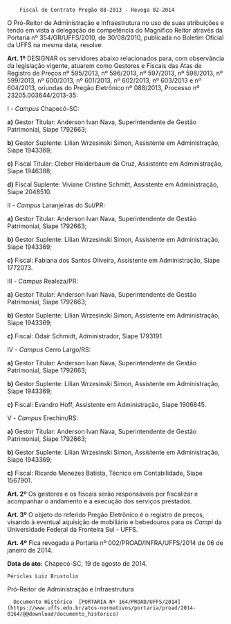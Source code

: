         Fiscal de Contrato Pregão 88-2013 - Revoga 02-2014  

O Pró-Reitor de Administração e Infraestrutura no uso de suas atribuições e tendo em vista a delegação de competência do Magnífico Reitor através da Portaria nº 354/GR/UFFS/2010, de 30/08/2010, publicada no Boletim Oficial da UFFS na mesma data, resolve:

 **Art. 1º** DESIGNAR os servidores abaixo relacionados para, com observância da legislação vigente, atuarem como Gestores e Fiscais das Atas de Registro de Preços nº 595/2013, nº 596/2013, nº 597/2013, nº 598/2013, nº 599/2013, nº 600/2013, nº 601/2013, nº 602/2013, nº 603/2013 e nº 604/2013, oriundas do Pregão Eletrônico nº 088/2013, Processo nº 23205.003644/2013-35:

 I - *Campus* Chapecó-SC:

 **a)** Gestor Titular: Anderson Ivan Nava, Superintendente de Gestão Patrimonial, Siape 1792663;

 **b)** Gestor Suplente: Lilian Wrzesinski Simon, Assistente em Administração, Siape 1943369;

 **c)** Fiscal Titular: Cleber Holderbaum da Cruz, Assistente em Administração, Siape 1946388;

 **d)** Fiscal Suplente: Viviane Cristine Schmitt, Assistente em Administração, Siape 2048510.

 II - *Campus* Laranjeiras do Sul/PR:

 **a)** Gestor Titular: Anderson Ivan Nava, Superintendente de Gestão Patrimonial, Siape 1792663;

 **b)** Gestor Suplente: Lilian Wrzesinski Simon, Assistente em Administração, Siape 1943369;

 **c)** Fiscal: Fabiana dos Santos Oliveira, Assistente em Administração, Siape 1772073.

 III - *Campus* Realeza/PR:

 **a)** Gestor Titular: Anderson Ivan Nava, Superintendente de Gestão Patrimonial, Siape 1792663;

 **b)** Gestor Suplente: Lilian Wrzesinski Simon, Assistente em Administração, Siape 1943369;

 **c)** Fiscal: Odair Schmidt, Administrador, Siape 1793191.

 IV - *Campus* Cerro Largo/RS:

 **a)** Gestor Titular: Anderson Ivan Nava, Superintendente de Gestão Patrimonial, Siape 1792663;

 **b)** Gestor Suplente: Lilian Wrzesinski Simon, Assistente em Administração, Siape 1943369;

 **c)** Fiscal: Evandro Hoff, Assistente em Administração, Siape 1906845.

 V - *Campus* Erechim/RS:

 **a)** Gestor Titular: Anderson Ivan Nava, Superintendente de Gestão Patrimonial, Siape 1792663;

 **b)** Gestor Suplente: Lilian Wrzesinski Simon, Assistente em Administração, Siape 1943369;

 **c)** Fiscal: Ricardo Menezes Batista, Técnico em Contabilidade, Siape 1567901.

 **Art. 2º** Os gestores e os fiscais serão responsáveis por fiscalizar e acompanhar o andamento e a execução dos serviços prestados.

 **Art. 3º** O objeto do referido Pregão Eletrônico é o registro de preços, visando à eventual aquisição de mobiliário e bebedouros para os *Campi* da Universidade Federal da Fronteira Sul - UFFS.

 **Art. 4º** Fica revogada a Portaria nº 002/PROAD/INFRA/UFFS/2014 de 06 de janeiro de 2014.

  

   **Data do ato:** Chapecó-SC, 19 de agosto de 2014.   
 

    Péricles Luiz Brustolin   
 Pró-Reitor de Administração e Infraestrutura 

      Documento Histórico  [PORTARIA Nº 164/PROAD/UFFS/2014](https://www.uffs.edu.br/atos-normativos/portaria/proad/2014-0164/@@download/documento_historico)     
      